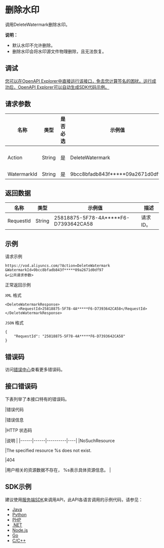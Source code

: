 # 删除水印

调用DeleteWatermark删除水印。

**说明：**

-   默认水印不允许删除。
-   删除水印会将水印源文件物理删除，且无法恢复。

## 调试

[您可以在OpenAPI Explorer中直接运行该接口，免去您计算签名的困扰。运行成功后，OpenAPI Explorer可以自动生成SDK代码示例。](https://api.aliyun.com/#product=vod&api=DeleteWatermark&type=RPC&version=2017-03-21)

## 请求参数

|名称|类型|是否必选|示例值|描述|
|--|--|----|---|--|
|Action|String|是|DeleteWatermark|系统规定参数。取值：**DeleteWatermark**。 |
|WatermarkId|String|是|9bcc8bfadb843f\*\*\*\*\*09a2671d0df97|水印ID。 |

## 返回数据

|名称|类型|示例值|描述|
|--|--|---|--|
|RequestId|String|25818875-5F78-4A\*\*\*\*\*F6-D7393642CA58|请求ID。 |

## 示例

请求示例

```
https://vod.aliyuncs.com/?Action=DeleteWatermark
&WatermarkId=9bcc8bfadb843f*****09a2671d0df97
&<公共请求参数>
```

正常返回示例

`XML` 格式

```
<DeleteWatermarkResponse>
      <RequestId>25818875-5F78-4A*****F6-D7393642CA58</RequestId>
</DeleteWatermarkResponse>
```

`JSON` 格式

```
{
    "RequestId": "25818875-5F78-4A*****F6-D7393642CA58"
}
```

## 错误码

访问[错误中心](https://error-center.aliyun.com/status/product/vod)查看更多错误码。

## 接口错误码

下表列举了本接口特有的错误码。

|错误代码

|错误信息

|HTTP 状态码

|说明 |
|------|------|----------|----|
|NoSuchResource

|The specified resource %s does not exist.

|404

|用户相关的资源数据不存在， %s表示具体资源信息。 |

## SDK示例

建议使用[服务端SDK](~~101789~~)来调用API，此API各语言调用的示例代码，请参见：

-   [Java](~~61063~~)
-   [Python](~~61054~~)
-   [PHP](~~61069~~)
-   [.NET](~~84750~~)
-   [Node.js](~~101396~~)
-   [Go](~~101411~~)
-   [C/C++](~~101261~~)

